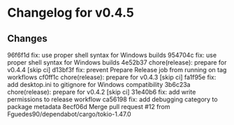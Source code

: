 # Changelog for v0.4.5

## Changes
96f6f1d fix: use proper shell syntax for Windows builds
954704c fix: use proper shell syntax for Windows builds
4e52b37 chore(release): prepare for v0.4.4 [skip ci]
d13bf3f fix: prevent Prepare Release job from running on tag workflows
cf0ff1c chore(release): prepare for v0.4.3 [skip ci]
fa1f95e fix: add desktop.ini to gitignore for Windows compatibility
3b6c23a chore(release): prepare for v0.4.2 [skip ci]
31e40b6 fix: add write permissions to release workflow
ca56198 fix: add debugging category to package metadata
8ecf06d Merge pull request #12 from Fguedes90/dependabot/cargo/tokio-1.47.0

